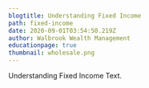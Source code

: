```yaml
---
blogtitle: Understanding Fixed Income
path: fixed-income
date: 2020-09-01T03:54:50.219Z
author: Walbrook Wealth Management
educationpage: true
thumbnail: wholesale.png
---
```

Understanding Fixed Income Text.